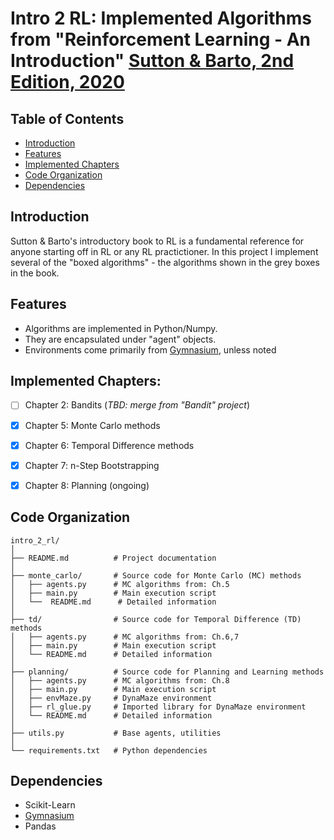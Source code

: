 [Sutton & Barto RL Book]: http://incompleteideas.net/book/RLbook2020.pdf
[Sutton & Barto, 2nd Edition, 2020]: http://incompleteideas.net/book/RLbook2020.pdf
[Gymnasium]: https://gymnasium.farama.org/

# Intro 2 RL: Implemented Algorithms from "Reinforcement Learning - An Introduction" [Sutton & Barto, 2nd Edition, 2020]

## Table of Contents
- [Introduction](#introduction)
- [Features](#features)
- [Implemented Chapters](#implemented-chapters)
- [Code Organization](#code-organization)
- [Dependencies](#dependencies)

## Introduction
Sutton & Barto's introductory book to RL is a fundamental reference for anyone starting off in RL or any RL practictioner. In this project I implement several of the "boxed algorithms" - the algorithms shown in the grey boxes in the book.

## Features
* Algorithms are implemented in Python/Numpy. 
* They are encapsulated under "agent" objects. 
* Environments come primarily from [Gymnasium], unless noted

## Implemented Chapters:
- [ ] Chapter 2: Bandits (_TBD: merge from "Bandit" project_)
- [x] Chapter 5: Monte Carlo methods
- [x] Chapter 6: Temporal Difference methods
- [x] Chapter 7: n-Step Bootstrapping
- [x] Chapter 8: Planning (ongoing)


## Code Organization
```
intro_2_rl/
│
├── README.md          # Project documentation
│
├── monte_carlo/       # Source code for Monte Carlo (MC) methods
│   ├── agents.py      # MC algorithms from: Ch.5
│   ├── main.py        # Main execution script
│   └──  README.md      # Detailed information
│
├── td/                # Source code for Temporal Difference (TD) methods
│   ├── agents.py      # MC algorithms from: Ch.6,7
│   ├── main.py        # Main execution script
│   └── README.md      # Detailed information
│
├── planning/          # Source code for Planning and Learning methods
│   ├── agents.py      # MC algorithms from: Ch.8
│   ├── main.py        # Main execution script
│   ├── envMaze.py     # DynaMaze environment
│   ├── rl_glue.py     # Imported library for DynaMaze environment
│   └── README.md      # Detailed information
│
├── utils.py           # Base agents, utilities
│
└── requirements.txt   # Python dependencies

```

## Dependencies

* Scikit-Learn
* [Gymnasium]
* Pandas